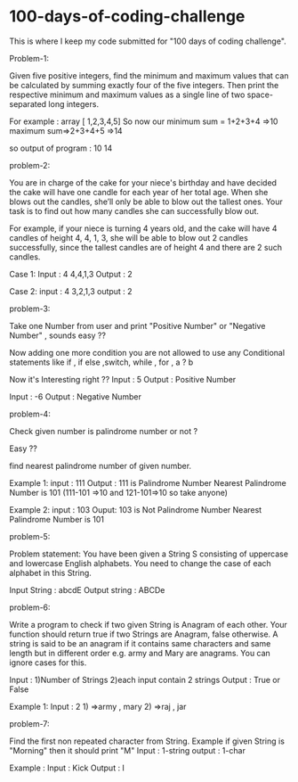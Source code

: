 # 100-days-of-coding-challenge
This is where I keep my code submitted for "100 days of coding challenge".

Problem-1: 

Given five positive integers, find the minimum and maximum values that can be calculated by summing exactly four of the five integers. 
Then print the respective minimum and maximum values as a single line of two space-separated long integers.

For example :
array [ 1,2,3,4,5] 
So now our 
minimum sum = 1+2+3+4 =>10  
maximum sum=>2+3+4+5 =>14 

so output of program : 10 14


problem-2:

You are in charge of the cake for your niece's birthday and have decided the cake will have one candle for each year of her total age. When she blows out the candles, she’ll only be able to blow out the tallest ones. Your task is to find out how many candles she can successfully blow out.

For example, if your niece is turning 4 years old, and the cake will have 4 candles of height 4, 4, 1, 3, she will be able to blow out  2 candles successfully, since the tallest candles are of height  4 and there are 2 such candles.

Case 1: 
Input : 4
4,4,1,3
Output : 2

Case 2:
input : 4
3,2,1,3
output : 2

problem-3:

Take one Number from user and print "Positive Number" or "Negative Number" ,
sounds easy ??

Now adding one more condition you are not allowed to use any Conditional statements like if , if else ,switch, while , for , a ? b 

Now it's Interesting right ??
Input : 5
Output : Positive Number 

Input : -6 
Output : Negative Number

problem-4:

Check given number is palindrome number or not ?

Easy ??

find nearest palindrome number of given number. 

Example 1:
input : 111
Output : 
111 is Palindrome Number 
Nearest Palindrome Number is 101 (111-101 =>10 and 121-101=>10 so take anyone)

Example 2:
input : 103
Ouput:
103 is Not Palindrome Number
Nearest Palindrome Number is 101 

problem-5:

Problem statement:
You have been given a String S
consisting of uppercase and lowercase English alphabets.
You need to change the case of each alphabet in this String.

Input String : abcdE
Output string : ABCDe

problem-6:

Write a program to check if two given String is Anagram of each other. Your function should return true if two Strings are Anagram, false otherwise. A string is said to be an anagram if it contains same characters and same length but in different order e.g. army and Mary are anagrams. You can ignore cases for this.

Input : 
1)Number of Strings 
2)each input contain 2 strings
Output : True or False 

Example 1:
Input : 2
1)
=>army , mary
2)
=>raj , jar

problem-7:

Find the first non repeated character from String. Example if given String is "Morning" then it should print "M"
Input : 1-string 
output : 1-char

Example :
Input : Kick
Output : I

